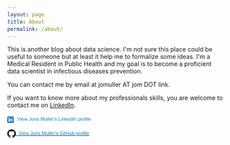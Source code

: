 ```yaml
---
layout: page
title: About
permalink: /about/
---
```


This is another blog about data science. I'm not sure this place could be useful to someone but at least it help me to formalize some ideas. I'm a Medical Resident in Public Health and my goal is to become a proficient data scientist in infectious diseases prevention.

You can contact me by email at jomuller AT jom DOT link.

If you want to know more about my professionals skills, you are welcome to contact me on [LinkedIn](http://fr.linkedin.com/in/jorismuller).

<a href="http://fr.linkedin.com/in/jorismuller" style="text-decoration:none;"><span style="font: 80% Arial,sans-serif; color:#0783B6;"><img src="/assets/logo_linkedin.png" width="20" height="15" alt="View Joris Muller's LinkedIn profile" style="vertical-align:middle;" border="0">&nbsp;View Joris Muller's LinkedIn profile</span></a>

<a href="https://github.com/jomuller">
<span style="font: 80% Arial,sans-serif; color:#0783B6;">
           <img src="/assets/GitHub-Mark-20px.png" width="20" height="20" alt="View Joris Muller's GitHub profile" style="vertical-align:middle;" border="0">      &nbsp;View Joris Muller's GitHub profile</span>
</a>
